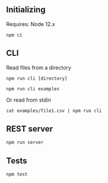 ## Initializing

Requires: Node 12.x

`npm ci`

## CLI

Read files from a directory

`npm run cli [directory]`

`npm run cli examples`

Or read from stdin

`cat examples/file1.csv | npm run cli`

## REST server

`npm run server`

## Tests

`npm test`
